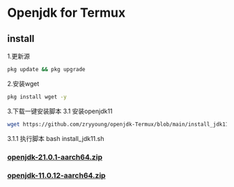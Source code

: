 #          Openjdk for Termux 
## install
1.更新源
```bash
pkg update && pkg upgrade
```
2.安装wget
```bash
pkg install wget -y
```
3.下载一键安装脚本
  3.1 安装openjdk11
  ```bash
  wget https://github.com/zryyoung/openjdk-Termux/blob/main/install_jdk11.sh
  ```
  3.1.1 执行脚本
  bash install_jdk11.sh
### [openjdk-21.0.1-aarch64.zip](https://github.com/zryyoung/openjdk-Termux/releases/tag/openjdk-21.0.1)
### [openjdk-11.0.12-aarch64.zip](https://github.com/zryyoung/openjdk-Termux/releases/tag/openjdk-11.0.12)
